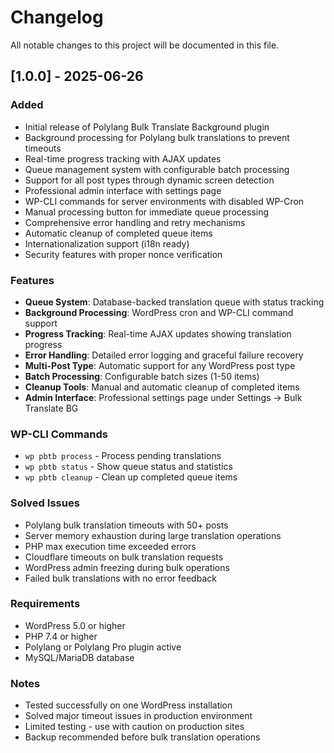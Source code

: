 # Changelog

All notable changes to this project will be documented in this file.

## [1.0.0] - 2025-06-26

### Added
- Initial release of Polylang Bulk Translate Background plugin
- Background processing for Polylang bulk translations to prevent timeouts
- Real-time progress tracking with AJAX updates
- Queue management system with configurable batch processing
- Support for all post types through dynamic screen detection
- Professional admin interface with settings page
- WP-CLI commands for server environments with disabled WP-Cron
- Manual processing button for immediate queue processing
- Comprehensive error handling and retry mechanisms
- Automatic cleanup of completed queue items
- Internationalization support (i18n ready)
- Security features with proper nonce verification

### Features
- **Queue System**: Database-backed translation queue with status tracking
- **Background Processing**: WordPress cron and WP-CLI command support
- **Progress Tracking**: Real-time AJAX updates showing translation progress
- **Error Handling**: Detailed error logging and graceful failure recovery
- **Multi-Post Type**: Automatic support for any WordPress post type
- **Batch Processing**: Configurable batch sizes (1-50 items)
- **Cleanup Tools**: Manual and automatic cleanup of completed items
- **Admin Interface**: Professional settings page under Settings → Bulk Translate BG

### WP-CLI Commands
- `wp pbtb process` - Process pending translations
- `wp pbtb status` - Show queue status and statistics  
- `wp pbtb cleanup` - Clean up completed queue items

### Solved Issues
- Polylang bulk translation timeouts with 50+ posts
- Server memory exhaustion during large translation operations
- PHP max execution time exceeded errors
- Cloudflare timeouts on bulk translation requests
- WordPress admin freezing during bulk operations
- Failed bulk translations with no error feedback

### Requirements
- WordPress 5.0 or higher
- PHP 7.4 or higher
- Polylang or Polylang Pro plugin active
- MySQL/MariaDB database

### Notes
- Tested successfully on one WordPress installation
- Solved major timeout issues in production environment
- Limited testing - use with caution on production sites
- Backup recommended before bulk translation operations